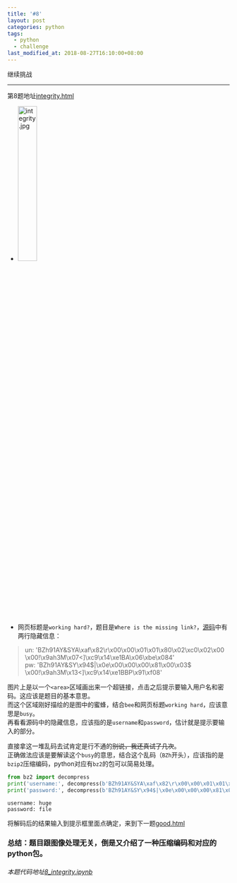 ```yaml
---
title: '#8'
layout: post
categories: python
tags:
  - python
  - challenge
last_modified_at: 2018-08-27T16:10:00+08:00
---
```

继续挑战

---
第8题地址[integrity.html](http://www.pythonchallenge.com/pc/def/integrity.html)
* <img src="http://www.pythonchallenge.com/pc/def/integrity.jpg" alt="integrity.jpg" width="30%" height="30%">
* 网页标题是`working hard?`，题目是`Where is the missing link?`，[源码](view-source:http://www.pythonchallenge.com/pc/def/integrity.html)中有两行隐藏信息：
> un: 'BZh91AY&SYA\xaf\x82\r\x00\x00\x01\x01\x80\x02\xc0\x02\x00 \x00!\x9ah3M\x07<]\xc9\x14\xe1BA\x06\xbe\x084'<br>
> pw: 'BZh91AY&SY\x94\$|\x0e\x00\x00\x00\x81\x00\x03\$ \x00!\x9ah3M\x13<]\xc9\x14\xe1BBP\x91\xf08'

图片上是以一个`<area>`区域画出来一个超链接，点击之后提示要输入用户名和密码。这应该是题目的基本意思。<br>
而这个区域刚好描绘的是图中的蜜蜂，结合`bee`和网页标题`working hard`，应该意思是`busy`。<br>
再看看源码中的隐藏信息，应该指的是`username`和`password`，估计就是提示要输入的部分。

直接拿这一堆乱码去试肯定是行不通的<del>别说，我还真试了几次</del>。<br>
正确做法应该是要解读这个`busy`的意思，结合这个乱码（`BZh`开头），应该指的是`bzip2`压缩编码，python对应有`bz2`的包可以简易处理。


```python
from bz2 import decompress
print('username:', decompress(b'BZh91AY&SYA\xaf\x82\r\x00\x00\x01\x01\x80\x02\xc0\x02\x00 \x00!\x9ah3M\x07<]\xc9\x14\xe1BA\x06\xbe\x084').decode())
print('password:', decompress(b'BZh91AY&SY\x94$|\x0e\x00\x00\x00\x81\x00\x03$ \x00!\x9ah3M\x13<]\xc9\x14\xe1BBP\x91\xf08').decode())
```

    username: huge
    password: file
    

将解码后的结果输入到提示框里面点确定，来到下一题[good.html](http://www.pythonchallenge.com/pc/return/good.html)

### 总结：题目跟图像处理无关，倒是又介绍了一种压缩编码和对应的python包。
###### 本题代码地址[8_integrity.ipynb](https://github.com/StevenPZChan/pythonchallenge/blob/notebook/nbfiles/8_integrity.ipynb)
